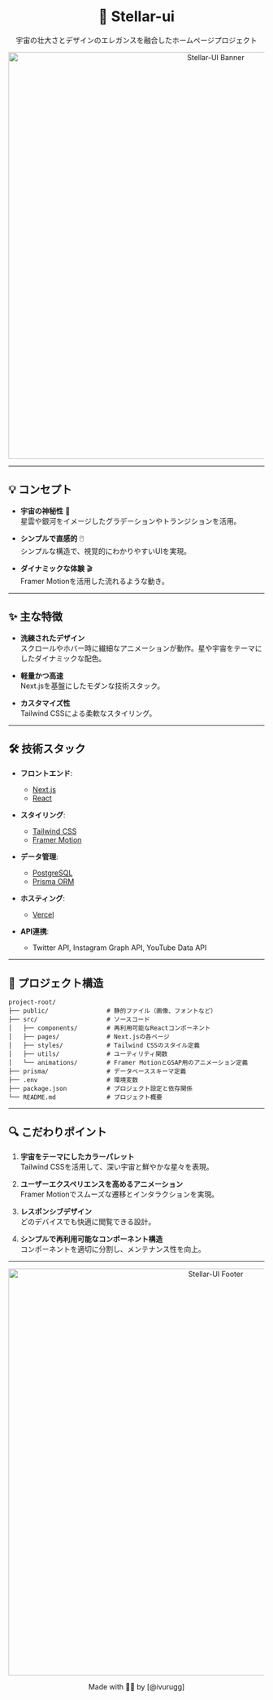 
<!-- HEADER -->
<div align="center">
  <h1>🌌 Stellar-ui</h1>
  <p>
    宇宙の壮大さとデザインのエレガンスを融合したホームページプロジェクト
  </p>
  <img src="img/readme/header-image.png" alt="Stellar-UI Banner" width="800">
</div>

---

## 💡 コンセプト

- **宇宙の神秘性** 🌠  
  星雲や銀河をイメージしたグラデーションやトランジションを活用。

- **シンプルで直感的** 🖱️  
  シンプルな構造で、視覚的にわかりやすいUIを実現。

- **ダイナミックな体験** 🎬  
  Framer Motionを活用した流れるような動き。

---

## ✨ 主な特徴 

- **洗練されたデザイン**  
  スクロールやホバー時に繊細なアニメーションが動作。星や宇宙をテーマにしたダイナミックな配色。

- **軽量かつ高速**  
  Next.jsを基盤にしたモダンな技術スタック。

- **カスタマイズ性**  
  Tailwind CSSによる柔軟なスタイリング。

---

## 🛠️ 技術スタック

- **フロントエンド**:  
  - [Next.js](https://nextjs.org/)  
  - [React](https://reactjs.org/)  

- **スタイリング**:  
  - [Tailwind CSS](https://tailwindcss.com/)  
  - [Framer Motion](https://www.framer.com/motion/)  

- **データ管理**:  
  - [PostgreSQL](https://www.postgresql.org/)  
  - [Prisma ORM](https://www.prisma.io/)  

- **ホスティング**:  
  - [Vercel](https://vercel.com/)  

- **API連携**:  
  - Twitter API, Instagram Graph API, YouTube Data API  

---

## 📂 プロジェクト構造

```
project-root/
├── public/                # 静的ファイル（画像、フォントなど）
├── src/                   # ソースコード
│   ├── components/        # 再利用可能なReactコンポーネント
│   ├── pages/             # Next.jsの各ページ
│   ├── styles/            # Tailwind CSSのスタイル定義
│   ├── utils/             # ユーティリティ関数
│   └── animations/        # Framer MotionとGSAP用のアニメーション定義
├── prisma/                # データベーススキーマ定義
├── .env                   # 環境変数
├── package.json           # プロジェクト設定と依存関係
└── README.md              # プロジェクト概要
```

---

## 🔍 こだわりポイント

1. **宇宙をテーマにしたカラーパレット**  
   Tailwind CSSを活用して、深い宇宙と鮮やかな星々を表現。

2. **ユーザーエクスペリエンスを高めるアニメーション**  
   Framer Motionでスムーズな遷移とインタラクションを実現。

3. **レスポンシブデザイン**  
   どのデバイスでも快適に閲覧できる設計。

4. **シンプルで再利用可能なコンポーネント構造**  
   コンポーネントを適切に分割し、メンテナンス性を向上。

---

<!-- FOOTER -->
<div align="center">
  <img src="img/readme/footer-image.png" alt="Stellar-UI Footer" width="800">
  <p>Made with 🌟🌟 by [@ivurugg]</p>
</div>
